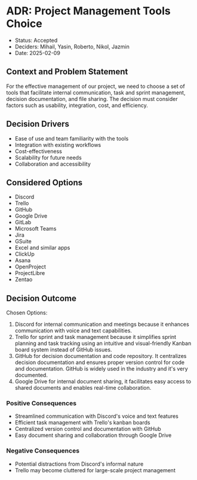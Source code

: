 # ADR: Project Management Tools Choice

* Status: Accepted
* Deciders: Mihail, Yasin, Roberto, Nikol, Jazmin
* Date: 2025-02-09

## Context and Problem Statement

For the effective management of our project, we need to choose a set of tools that facilitate internal communication, task and sprint management, decision documentation, and file sharing. The decision must consider factors such as usability, integration, cost, and efficiency.

## Decision Drivers

* Ease of use and team familiarity with the tools
* Integration with existing workflows
* Cost-effectiveness
* Scalability for future needs
* Collaboration and accessibility

## Considered Options

* Discord 
* Trello 
* GitHub 
* Google Drive 
* GitLab
* Microsoft Teams
* Jira
* GSuite
* Excel and similar apps
* ClickUp
* Asana
* OpenProject
* ProjectLibre
* Zentao

## Decision Outcome
Chosen Options:

1. Discord for internal communication and meetings because it enhances communication with voice and text capabilities.
2. Trello for sprint and task management because it simplifies sprint planning and task tracking using an intuitive and visual-friendly Kanban board system instead of GitHub issues. 
3. GitHub for decision documentation and code repository. It centralizes decision documentation and ensures proper version control for code and documentation. GitHub is widely used in the industry and it's very documented.
4. Google Drive for internal document sharing, it facilitates easy access to shared documents and enables real-time collaboration.

### Positive Consequences

- Streamlined communication with Discord's voice and text features
- Efficient task management with Trello's kanban boards
- Centralized version control and documentation with GitHub
- Easy document sharing and collaboration through Google Drive

### Negative Consequences

- Potential distractions from Discord's informal nature
- Trello may become cluttered for large-scale project management
